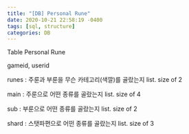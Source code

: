 ```yaml
---
title: "[DB] Personal Rune"
date: 2020-10-21 22:58:19 -0400
tags: [sql, structure]
categories: DB
---
```


Table Personal Rune

gameid, userid

runes : 주룬과 부룬을 무슨 카테고리(색깔)를 골랐는지 list. size of 2

main : 주룬으로 어떤 종류를 골랐는지 list. size of 4

sub : 부룬으로 어떤 종류를 골랐는지 list. size of 2

shard : 스탯파편으로 어떤 종류를 골랐는지 list. size of 3
